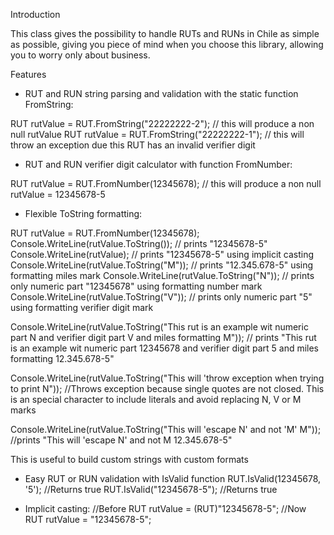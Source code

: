 Introduction

This class gives the possibility to handle RUTs and RUNs in Chile as simple as possible, giving you piece of mind when you choose this library, allowing you to worry only about business.

Features

- RUT and RUN string parsing and validation with the static function FromString:

RUT rutValue = RUT.FromString("22222222-2"); // this will produce a non null rutValue
RUT rutValue = RUT.FromString("22222222-1"); // this will throw an exception due this RUT has an invalid verifier digit

- RUT and RUN verifier digit calculator with function FromNumber:

RUT rutValue = RUT.FromNumber(12345678); // this will produce a non null rutValue = 12345678-5

- Flexible ToString formatting:

RUT rutValue = RUT.FromNumber(12345678);
Console.WriteLine(rutValue.ToString()); // prints "12345678-5"
Console.WriteLine(rutValue); // prints "12345678-5" using implicit casting
Console.WriteLine(rutValue.ToString("M")); // prints "12.345.678-5" using formatting miles mark
Console.WriteLine(rutValue.ToString("N")); // prints only numeric part "12345678" using formatting number mark
Console.WriteLine(rutValue.ToString("V")); // prints only numeric part "5" using formatting verifier digit mark

Console.WriteLine(rutValue.ToString("This rut is an example wit numeric part N and verifier digit part V and miles formatting M")); 
// prints "This rut is an example wit numeric part 12345678 and verifier digit part 5 and miles formatting 12.345.678-5"

Console.WriteLine(rutValue.ToString("This will 'throw exception when trying to print N")); 
//Throws exception because single quotes are not closed. This is an special character to include literals and avoid replacing N, V or M marks

Console.WriteLine(rutValue.ToString("This will 'escape N' and not 'M' M")); 
//prints "This will 'escape N' and not M 12.345.678-5"

This is useful to build custom strings with custom formats

- Easy RUT or RUN validation with IsValid function
RUT.IsValid(12345678, '5'); //Returns true
RUT.IsValid("12345678-5"); //Returns true

- Implicit casting:
//Before
RUT rutValue = (RUT)"12345678-5";
//Now
RUT rutValue = "12345678-5";
